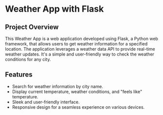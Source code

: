 # Weather App with Flask

## Project Overview

This Weather App is a web application developed using Flask, a Python web framework, that allows users to get weather information for a specified location. The application leverages a weather data API to provide real-time weather updates. It's a simple and user-friendly way to check the weather conditions for any city.

## Features

- Search for weather information by city name.
- Display current temperature, weather conditions, and "feels like" temperature.
- Sleek and user-friendly interface.
- Responsive design for a seamless experience on various devices.
